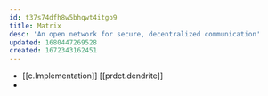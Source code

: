 ```yaml
---
id: t37s74dfh8w5bhqwt4itgo9
title: Matrix
desc: 'An open network for secure, decentralized communication'
updated: 1680447269528
created: 1672343162451
---
```


- [[c.Implementation]] [[prdct.dendrite]]
- 